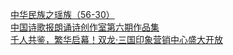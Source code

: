   
[中华民族之瑶族（56-30）](http://www.dianyue.me/archives/347/xp2192u2i628nstk/)  
[中国诗歌报朗诵诗创作室第六期作品集](http://www.dianyue.me/archives/968/g5otc934byao470q/)  
[千人共鉴，繁华启幕！双龙·三国印象营销中心盛大开放](http://www.dianyue.me/archives/740/ep8uj4lnp7tajgro/)